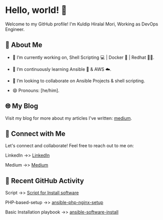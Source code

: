 # Hello, world! 👋

Welcome to my GitHub profile! I'm Kuldip Hiralal Mori, Working as DevOps Engineer.

## 🚀 About Me

- 🔭 I’m currently working on, Shell Scripting 💻 | Docker 🐳 | Redhat 🔴🎩.

- 🌱 I’m continuously learning Ansible 🤖 & AWS ☁️.

- 👯 I’m looking to collaborate on Ansible Projects & shell scripting.

- 😄 Pronouns: [he/him].

## 🌐 My Blog

Visit my blog for more about my articles I've written: [medium](https://kuldipmori.medium.com).

## 🤝 Connect with Me

Let's connect and collaborate! Feel free to reach out to me on:

LinkedIn ->> [LinkedIn](https://in.linkedin.com/in/morikuldip37)

Medium ->> [Medium](https://kuldipmori.medium.com)

## 📢 Recent GitHub Activity

Script ->> [Script for Install software](https://github.com/kuldipmori/script)

PHP-based-setup ->> [ansible-php-nginx-setup](https://github.com/vcian/ansible-php-nginx-setup)

Basic Installation playbook ->> [ansible-software-install](https://github.com/kuldipmori/ansible-software-install)
